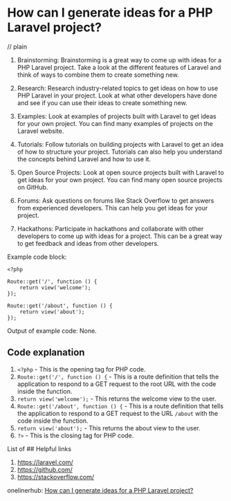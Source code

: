 # How can I generate ideas for a PHP Laravel project?
// plain

1. Brainstorming: Brainstorming is a great way to come up with ideas for a PHP Laravel project. Take a look at the different features of Laravel and think of ways to combine them to create something new.

2. Research: Research industry-related topics to get ideas on how to use PHP Laravel in your project. Look at what other developers have done and see if you can use their ideas to create something new.

3. Examples: Look at examples of projects built with Laravel to get ideas for your own project. You can find many examples of projects on the Laravel website.

4. Tutorials: Follow tutorials on building projects with Laravel to get an idea of how to structure your project. Tutorials can also help you understand the concepts behind Laravel and how to use it.

5. Open Source Projects: Look at open source projects built with Laravel to get ideas for your own project. You can find many open source projects on GitHub.

6. Forums: Ask questions on forums like Stack Overflow to get answers from experienced developers. This can help you get ideas for your project.

7. Hackathons: Participate in hackathons and collaborate with other developers to come up with ideas for a project. This can be a great way to get feedback and ideas from other developers.

Example code block:
```
<?php

Route::get('/', function () {
    return view('welcome');
});

Route::get('/about', function () {
    return view('about');
});
```

Output of example code: None.

## Code explanation


1. `<?php` - This is the opening tag for PHP code.
2. `Route::get('/', function () {` - This is a route definition that tells the application to respond to a GET request to the root URL with the code inside the function.
3. `return view('welcome');` - This returns the welcome view to the user.
4. `Route::get('/about', function () {` - This is a route definition that tells the application to respond to a GET request to the URL `/about` with the code inside the function.
5. `return view('about');` - This returns the about view to the user.
6. `?>` - This is the closing tag for PHP code.

List of ## Helpful links

1. https://laravel.com/
2. https://github.com/
3. https://stackoverflow.com/

onelinerhub: [How can I generate ideas for a PHP Laravel project?](https://onelinerhub.com/php-laravel/how-can-i-generate-ideas-for-a-php-laravel-project)